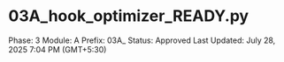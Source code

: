 # 03A_hook_optimizer_READY.py

Phase: 3
Module: A
Prefix: 03A_
Status: Approved
Last Updated: July 28, 2025 7:04 PM (GMT+5:30)
